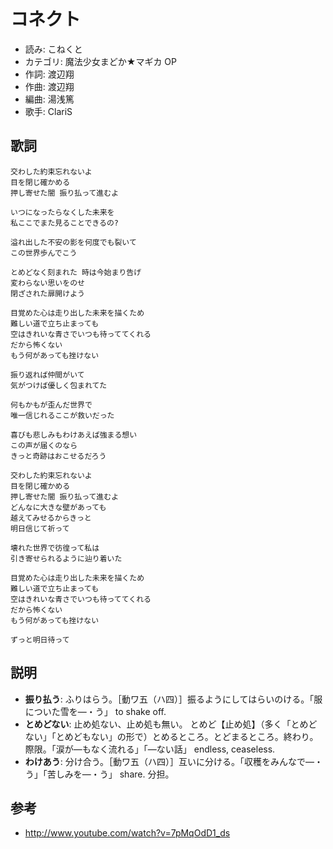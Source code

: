 コネクト
=========

- 読み: こねくと
- カテゴリ: 魔法少女まどか★マギカ OP
- 作詞: 渡辺翔
- 作曲: 渡辺翔
- 編曲: 湯浅篤
- 歌手: ClariS


歌詞
-----

    交わした約束忘れないよ
    目を閉じ確かめる
    押し寄せた闇 振り払って進むよ

    いつになったらなくした未来を
    私ここでまた見ることできるの?

    溢れ出した不安の影を何度でも裂いて
    この世界歩んでこう

    とめどなく刻まれた 時は今始まり告げ
    変わらない思いをのせ
    閉ざされた扉開けよう

    目覚めた心は走り出した未来を描くため
    難しい道で立ち止まっても
    空はきれいな青さでいつも待っててくれる
    だから怖くない
    もう何があっても挫けない

    振り返れば仲間がいて
    気がつけば優しく包まれてた

    何もかもが歪んだ世界で
    唯一信じれるここが救いだった

    喜びも悲しみもわけあえば強まる想い
    この声が届くのなら
    きっと奇跡はおこせるだろう

    交わした約束忘れないよ
    目を閉じ確かめる
    押し寄せた闇 振り払って進むよ
    どんなに大きな壁があっても
    越えてみせるからきっと
    明日信じて祈って

    壊れた世界で彷徨って私は
    引き寄せられるように辿り着いた

    目覚めた心は走り出した未来を描くため
    難しい道で立ち止まっても
    空はきれいな青さでいつも待っててくれる
    だから怖くない
    もう何があっても挫けない

    ずっと明日待って


説明
-----

- **振り払う**: ふりはらう。［動ワ五（ハ四）］振るようにしてはらいのける。「服についた雪を―・う」 to shake off.
- **とめどない**: 止め処ない、止め処も無い。 とめど【止め処】（多く「とめどない」「とめどもない」の形で）とめるところ。とどまるところ。終わり。際限。「涙が―もなく流れる」「―ない話」 endless, ceaseless.
- **わけあう**: 分け合う。［動ワ五（ハ四）］互いに分ける。「収穫をみんなで―・う」「苦しみを―・う」 share. 分担。


参考
-----

- <http://www.youtube.com/watch?v=7pMqOdD1_ds>

